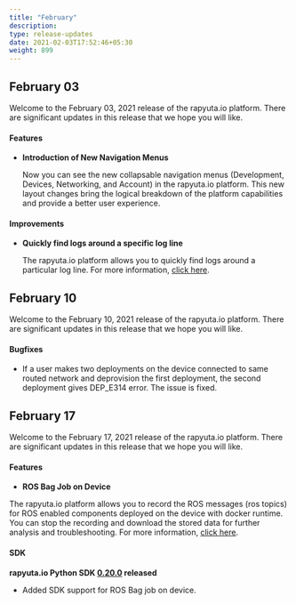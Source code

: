 ```yaml
---
title: "February"
description:
type: release-updates
date: 2021-02-03T17:52:46+05:30
weight: 899
---
```



## February 03
Welcome to the February 03, 2021 release of the rapyuta.io platform. There
are significant updates in this release that we hope you will like.


#### Features
* **Introduction of New Navigation Menus**

    Now you can see the new collapsable navigation menus (Development, Devices, Networking, and Account) in the rapyuta.io platform. This new layout changes bring the logical breakdown of the platform capabilities and provide a better user experience.   

#### Improvements
* **Quickly find logs around a specific log line**

     The rapyuta.io platform allows you to quickly find logs around a particular log line. For more information, [click here](/developer-guide/tooling-automation/logging/deployment-logs).


## February 10
Welcome to the February 10, 2021 release of the rapyuta.io platform. There
are significant updates in this release that we hope you will like.

#### Bugfixes

- If a user makes two deployments on the device connected to same routed network and deprovision the first deployment, the second deployment gives DEP_E314 error. The issue is fixed.

## February 17
Welcome to the February 17, 2021 release of the rapyuta.io platform. There
are significant updates in this release that we hope you will like.

#### Features
* **ROS Bag Job on Device**

The rapyuta.io platform allows you to record the ROS messages (ros topics) for ROS enabled components deployed on the device with docker runtime. You can stop the recording and download the stored data for further analysis and troubleshooting.  For more information, [click here](/developer-guide/create-software-packages/ros-support/#ros-bag-job).

#### SDK
**rapyuta.io Python SDK [0.20.0](/developer-guide/tooling-automation/python-sdk/#installation) released** 

- Added SDK support for ROS Bag job on device. 


  



